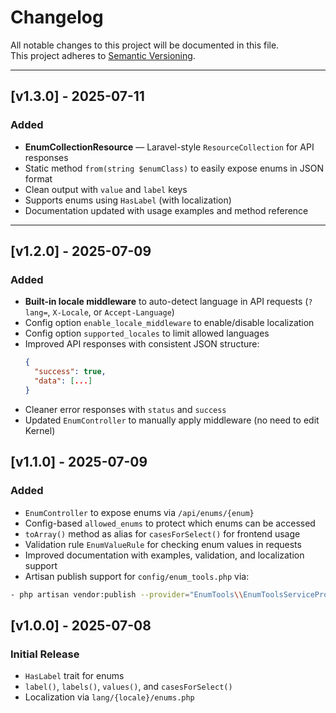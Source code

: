 # Changelog

All notable changes to this project will be documented in this file.  
This project adheres to [Semantic Versioning](https://semver.org/).

---

## [v1.3.0] - 2025-07-11

### Added
-  **EnumCollectionResource** — Laravel-style `ResourceCollection` for API responses
- Static method `from(string $enumClass)` to easily expose enums in JSON format
- Clean output with `value` and `label` keys
- Supports enums using `HasLabel` (with localization)
-  Documentation updated with usage examples and method reference

---

## [v1.2.0] - 2025-07-09

### Added
- **Built-in locale middleware** to auto-detect language in API requests (`?lang=`, `X-Locale`, or `Accept-Language`)
- Config option `enable_locale_middleware` to enable/disable localization
- Config option `supported_locales` to limit allowed languages
- Improved API responses with consistent JSON structure:
  ```json
  {
    "success": true,
    "data": [...]
  }
  ```
- Cleaner error responses with `status` and `success`
- Updated `EnumController` to manually apply middleware (no need to edit Kernel)

## [v1.1.0] - 2025-07-09

### Added
- `EnumController` to expose enums via `/api/enums/{enum}`
- Config-based `allowed_enums` to protect which enums can be accessed
- `toArray()` method as alias for `casesForSelect()` for frontend usage
- Validation rule `EnumValueRule` for checking enum values in requests
- Improved documentation with examples, validation, and localization support
- Artisan publish support for `config/enum_tools.php` via:
```bash
- php artisan vendor:publish --provider="EnumTools\\EnumToolsServiceProvider" --tag=config
```

## [v1.0.0] - 2025-07-08

### Initial Release

- `HasLabel` trait for enums
- `label()`, `labels()`, `values()`, and `casesForSelect()`
- Localization via `lang/{locale}/enums.php`